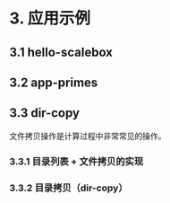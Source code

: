 # 3. 应用示例

## 3.1 hello-scalebox

## 3.2 app-primes

## 3.3 dir-copy

文件拷贝操作是计算过程中非常常见的操作。

### 3.3.1 目录列表 + 文件拷贝的实现


### 3.3.2 目录拷贝（dir-copy）

